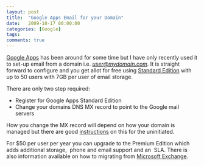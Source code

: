 ```yaml
---
layout: post
title:  "Google Apps Email for your Domain"
date:   2009-10-17 00:00:00
categories: [Google]
tags:
comments: true
---
```

<a title="Google Apps" href="http://www.google.com/apps/" target="_blank">Google Apps</a> has been around for some time but I have only recently used it to set-up email from a domain i.e. *user@mydomain.com*. It is straight forward to configure and you get allot for free using <a title="Google Apps Standard Edition" href="http://www.google.com/apps/intl/en/group/index.html" target="_blank">Standard Edition</a> with up to 50 users with 7GB per user of email storage.

There are only two step required:

* Register for Google Apps Standard Edition
* Change your domains DNS MX record to point to the Google mail servers

How you change the MX record will depend on how your domain is managed but there are good <a title=" Setting up email delivery" href="http://www.google.com/support/a/bin/answer.py?hl=en&amp;answer=33352" target="_blank">instructions</a> on this for the uninitiated.

For $50 per user per year you can upgrade  to the Premium Edition  which adds additional storage,  phone and email support and an  SLA. There is also information available on how to migrating from <a title="Switch from Microsoft Exchange to Google Apps" href="http://www.google.com/apps/intl/en/business/switch_exchange.html" target="_blank">Microsoft Exchange</a>.
